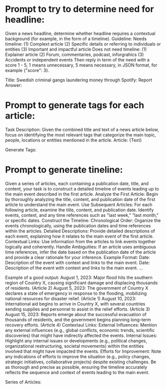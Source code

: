 # Prompt to try to determine need for headline:
Given a news headline, determine whether headline requires a contextual background (for example, in the form of a timeline). 
Guideline:
Needs timeline:  (1) Complext article (2) Specific details or referring to individuals or entities (3) Important and impactful article
Does not need timeline: (1) Explainer article (2) Forum, commentaries, podcast, inforgrahics (3) Accidents or independent events
Then reply in term of the need with a score 1 - 5, 1 means unnecessary, 5 means necessary, in JSON format, for example {"score": 3}.

Title: Swedish criminal gangs laundering money through Spotify: Report
Answer: 


# Prompt to generate tags for each article:
Task Description: Given the combined title and text of a news article below, focus on identifying the most relevant tags that categorize the main   topic, people, locations or entities mentioned in the article. 
Article:
{Text}

Generate Tags:




# Prompt to generate tineline:
Given a series of articles, each containing a publication date, title, and content, your task is to construct a detailed timeline of events leading up to the main event described in the first article.
Analyze the First Article: Begin by thoroughly analyzing the title, content, and publication date of the first article to understand the main event.
Use Subsequent Articles: For each following article, examine the title, content, and publication date. Identify events, context, and any time references such as "last week," "last month," or specific dates.
Construct the Timeline:
Chronological Order: Organize the events chronologically, using the publication dates and time references within the articles.
Detailed Descriptions: Provide detailed descriptions of each event, explaining how it relates to the main event of the first article.
Contextual Links: Use information from the articles to link events together logically and coherently.
Handle Ambiguities: If an article uses ambiguous time references, infer the date based on the publication date of the article and provide a clear rationale for your inference.
Example Format:
Date: Description of the event with context and links to the main event.
Date: Description of the event with context and links to the main event.
...

Example of a good output:
August 1, 2023: Major flood hits the southern region of Country X, causing significant damage and displacing thousands of residents. (Article 2)
August 5, 2023: The government of Country X declares a state of emergency in response to the flooding, mobilizing national resources for disaster relief. (Article 1)
August 10, 2023: International aid begins to arrive in Country X, with several countries sending supplies and personnel to assist in the relief efforts. (Article 3)
August 15, 2023: Reports emerge about the successful evacuation of thousands of residents, and the government begins planning long-term recovery efforts. (Article 4)
Contextaul Links:
External Influences: Mention any external influences (e.g., global conflicts, economic trends, scientific discoveries) that might have indirectly affected the events.
Internal Issues: Highlight any internal issues or developments (e.g., political changes, organizational restructuring, societal movements) within the entities involved that might have impacted the events.
Efforts for Improvement: Note any indications of efforts to improve the situation (e.g., policy changes, strategic initiatives, collaborative projects) despite existing challenges.
Be as thorough and precise as possible, ensuring the timeline accurately reflects the sequence and context of events leading to the main event.

Series of Articles: